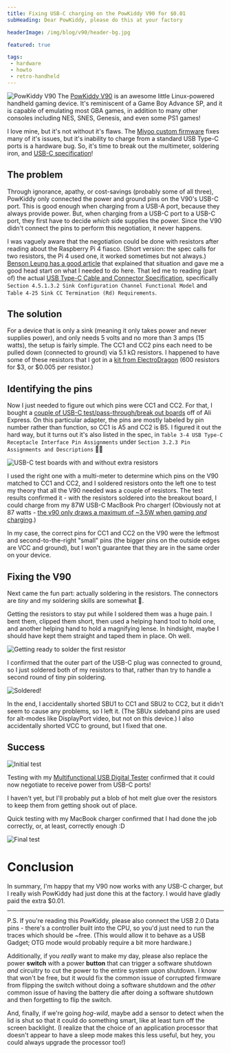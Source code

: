```yaml
---
title: Fixing USB-C charging on the PowKiddy V90 for $0.01
subHeading: Dear PowKiddy, please do this at your factory

headerImage: /img/blog/v90/header-bg.jpg

featured: true

tags:
 - hardware
 - howto
 - retro-handheld
---
```


<img class="right" src="/img/blog/v90/0-v90.jpg" alt="PowKiddy V90" /> The [PowKiddy V90](https://powkiddy.com/products/powkiddy-v90-3-inch-ips-screen-flip-handheld-console-dual-open-system-game-console-16-simulators-retro-ps1-kids-gift-3d-new-game) is an awesome little Linux-powered handheld gaming device.  It's reminiscent of a Game Boy Advance SP,  and it is capable of emulating most GBA games, in addition to many other consoles including NES, SNES, Genesis, and even some PS1 games! 

I love mine, but it's not without it's flaws. The [Miyoo custom firmware](https://github.com/TriForceX/MiyooCFW) fixes many of it's issues, but it's inability to charge from a standard USB Type-C ports is a hardware bug. So, it's time to break out the multimeter, soldering iron, and [USB-C specification](https://www.usb.org/sites/default/files/USB%20Type-C%20Spec%20R2.0%20-%20August%202019_0.pdf)! 

<!--more--> 

## The problem

Through ignorance, apathy, or cost-savings (probably some of all three), PowKiddy only connected the power and ground pins on the V90's USB-C port. This is good enough when charging from a USB-A port, because they always provide power. But, when charging from a USB-C port to a USB-C port, they first have to decide *which* side supplies the power. Since the V90 didn't connect the pins to perform this negotiation, it never happens.

I was vaguely aware that the negotiation could be done with resistors after reading about the Raspberry Pi 4 fiasco. (Short version: the spec calls for two resistors, the Pi 4 used one, it worked sometimes but not always.) [Benson Leung has a good article](https://medium.com/@leung.benson/how-to-design-a-proper-usb-c-power-sink-hint-not-the-way-raspberry-pi-4-did-it-f470d7a5910) that explained that situation and gave me a good head start on what I needed to do here. That led me to reading (part of) the actual [USB Type-C Cable and Connector 
Specification](https://www.usb.org/sites/default/files/USB%20Type-C%20Spec%20R2.0%20-%20August%202019_0.pdf), specifically `Section 4.5.1.3.2 Sink Configuration Channel Functional Model` and `Table 4-25 Sink CC Termination (Rd) Requirements`.

## The solution

For a device that is only a sink (meaning it only takes power and never supplies power), and only needs 5 volts and no more than 3 amps (15 watts), the setup is fairly simple. The CC1 and CC2 pins each need to be pulled down (connected to ground) via 5.1 kΩ resistors. I happened to have some of these resistors that I got in a [kit from ElectroDragon](https://www.electrodragon.com/product/14w-resistor-kit-accuracy-in-1-2020pcs/) (600 resistors for $3, or $0.005 per resistor.)

## Identifying the pins

Now I just needed to figure out which pins were CC1 and CC2. For that, I bought a [couple of USB-C test/pass-through/break out boards](https://m.aliexpress.com/item/1005001300974530.html) off of Ali Express. On this particular adapter, the pins are mostly labeled by pin number rather than function, so CC1 is A5 and CC2 is B5. I figured it out the hard way, but it turns out it's also listed in the spec, in `Table 3-4 USB Type-C Receptacle Interface Pin Assignments` under `Section 3.2.3 Pin Assignments and Descriptions` 🤷‍♂️

![USB-C test boards with and without extra resistors](/img/blog/v90/1-adapters.jpg)

I used the right one with a multi-meter to determine which pins on the V90 matched to CC1 and CC2, and I soldered resistors onto the left one to test my theory that all the V90 needed was a couple of resistors. The test results confirmed it - with the resistors soldered into the breakout board, I could charge from my 87W USB-C MacBook Pro charger! (Obviously not at 87 watts - [the v90 only draws a maximum of ~3.5W when gaming *and* charging](https://www.nfriedly.com/techblog/2021-08-30-retro-handheld-power-draw/#powkiddy-v90).)

In my case, the correct pins for CC1 and CC2 on the V90 were the leftmost and second-to-the-right "small" pins (the bigger pins on the outside edges are VCC and ground), but I won't guarantee that they are in the same order on your device. 

## Fixing the V90

Next came the fun part: actually soldering in the resistors. The connectors are *tiny* and my soldering skills are somewhat 💩.  

Getting the resistors to stay put while I soldered them was a huge pain. I bent them, clipped them short, then used a helping hand tool to hold one, and another helping hand to hold a magnifying lense. In hindsight, maybe I should have kept them straight and taped them in place. Oh well.

![Getting ready to solder the first resistor](/img/blog/v90/2-soldering.jpg)

I confirmed that the outer part of the USB-C plug was connected to ground, so I just soldered both of my resistors to that, rather than try to handle a second round of tiny pin soldering.

![Soldered!](/img/blog/v90/3-soldered.jpg)

In the end, I accidentally shorted SBU1 to CC1 and SBU2 to CC2, but it didn't seem to cause any problems, so I left it. (The SBUx sideband pins are used for alt-modes like DisplayPort video, but not on this device.) I also accidentally shorted VCC to ground, but I fixed that one.

## Success

![Initial test](/img/blog/v90/4-test.jpg)

Testing with my [Multifunctional USB Digital Tester](https://www.adafruit.com/product/4232) confirmed that it could now negotiate to receive power from USB-C ports!

I haven't yet, but I'll probably put a blob of hot melt glue over the resistors to keep them from getting shook out of place. 

Quick testing with my MacBook charger confirmed that I had done the job correctly, or, at least, correctly enough :D

![Final test](/img/blog/v90/5-final.jpg)

# Conclusion

In summary, I'm happy that my V90 now works with any USB-C charger, but I really wish PowKiddy had just done this at the factory. I would have gladly paid the extra $0.01.

---

P.S. If you're reading this PowKiddy, please also connect the USB 2.0 Data pins - there's a controller built into the CPU, so you'd just need to run the traces which should be ~free. (This would allow it to behave as a USB Gadget; OTG mode would probably require a bit more hardware.)

Additionally, if you *really* want to make my day, please also replace the power __switch__ with a power __button__ that can trigger a software shutdown *and* circuitry to cut the power to the entire system upon shutdown. I know that won't be free, but it would fix the common issue of corrupted firmware from flipping the switch without doing a software shutdown and the *other* common issue of having the battery die after doing a software shutdown and then forgetting to flip the switch.

And, finally, if we're going *hog-wild*, maybe add a sensor to detect when the lid is shut so that it could do something smart, like at least turn off the screen backlight. (I realize that the choice of an application processor that doesn't appear to have a sleep mode makes this less useful, but hey, you could always upgrade the processor too!)

